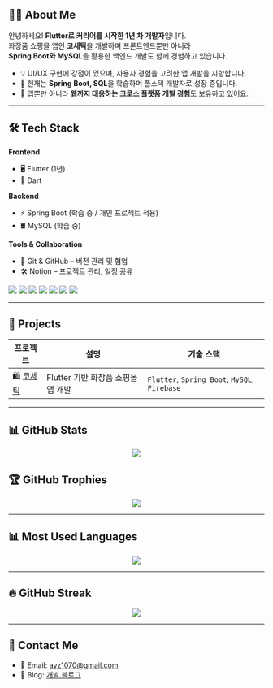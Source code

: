 ## 👩‍💻 About Me

안녕하세요! **Flutter로 커리어를 시작한 1년 차 개발자**입니다.  
화장품 쇼핑몰 앱인 **코세틱**을 개발하며 프론트엔드뿐만 아니라  
**Spring Boot와 MySQL**을 활용한 백엔드 개발도 함께 경험하고 있습니다.

- 💡 UI/UX 구현에 강점이 있으며, 사용자 경험을 고려한 앱 개발을 지향합니다.
- 🚀 현재는 **Spring Boot, SQL**을 학습하며 풀스택 개발자로 성장 중입니다.
- 📱 앱뿐만 아니라 **웹까지 대응하는 크로스 플랫폼 개발 경험**도 보유하고 있어요.

---

## 🛠 Tech Stack

**Frontend**
- 🖥 Flutter (1년)
- 🎯 Dart  

**Backend**
- ⚡ Spring Boot (학습 중 / 개인 프로젝트 적용)
- 🛢 MySQL (학습 중)

**Tools & Collaboration**
- 🔗 Git & GitHub – 버전 관리 및 협업
- 🛠 Notion – 프로젝트 관리, 일정 공유

<div align="left"> 
  <img src="https://img.shields.io/badge/Flutter-02569B?style=for-the-badge&logo=flutter&logoColor=white">
  <img src="https://img.shields.io/badge/Dart-0175C2?style=for-the-badge&logo=dart&logoColor=white">
  <img src="https://img.shields.io/badge/Firebase-FFCA28?style=for-the-badge&logo=firebase&logoColor=white">
  <img src="https://img.shields.io/badge/Spring%20Boot-6DB33F?style=for-the-badge&logo=springboot&logoColor=white">
  <img src="https://img.shields.io/badge/MySQL-4479A1?style=for-the-badge&logo=mysql&logoColor=white"> 
  <img src="https://img.shields.io/badge/Java-007396?style=for-the-badge&logo=java&logoColor=white"> 
  <img src="https://img.shields.io/badge/Docker-2496ED?style=for-the-badge&logo=docker&logoColor=white"> 
</div>

---

## 🚀 Projects

| 프로젝트 | 설명 | 기술 스택 |
|----------|------|-----------|
| 🛍 [코세틱](https://github.com/ayz1070/cosetic) | Flutter 기반 화장품 쇼핑몰 앱 개발 | `Flutter`, `Spring Boot`, `MySQL`, `Firebase` |

---

## 📊 GitHub Stats

<div align="center">
  <img src="https://github-readme-stats.vercel.app/api?username=ayz1070&show_icons=true&theme=radical">
</div>


## 🏆 GitHub Trophies

<div align="center">
  <img src="https://github-profile-trophy.vercel.app/?username=ayz1070&theme=radical&row=1&column=7">
</div>

---

## 📊 Most Used Languages

<div align="center">
  <img src="https://github-readme-stats.vercel.app/api/top-langs/?username=ayz1070&layout=compact&theme=radical">
</div>


---

## 🔥 GitHub Streak

<div align="center">
  <img src="https://github-readme-streak-stats.herokuapp.com/?user=ayz1070&theme=radical&hide_border=true">
</div>

---

## 📩 Contact Me
- 📧 Email: [ayz1070@gmail.com](mailto:ayz1070@gmail.com)  
- 📝 Blog: [개발 블로그](https://developer-comingsoon.tistory.com/)  
